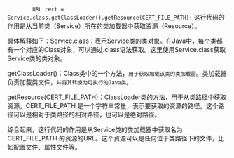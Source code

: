 `        URL cert = Service.class.getClassLoader().getResource(CERT_FILE_PATH);`
这行代码的作用是从当前类（Service）所在的类加载器中获取资源（Resource）。

具体解释如下：Service.class：表示Service类的类对象。在Java中，每个类都有一个对应的Class对象，可以通过.class语法获取。这里使用Service.class获取Service类的类对象。

getClassLoader()：Class类中的一个方法，`用于获取加载该类的类加载器`。类加载器负责加载类文件，`并将其转换为可执行的Java类`。

getResource(CERT_FILE_PATH)：ClassLoader类的方法，用于从类路径中获取资源。CERT_FILE_PATH 是一个字符串常量，表示要获取的资源的路径。这个路径可以是相对于类路径的相对路径，也可以是绝对路径。

综合起来，这行代码的作用是从Service类的类加载器中获取名为 CERT_FILE_PATH 的资源的URL。这个资源可以是任何位于类路径下的文件，比如配置文件、属性文件等。
